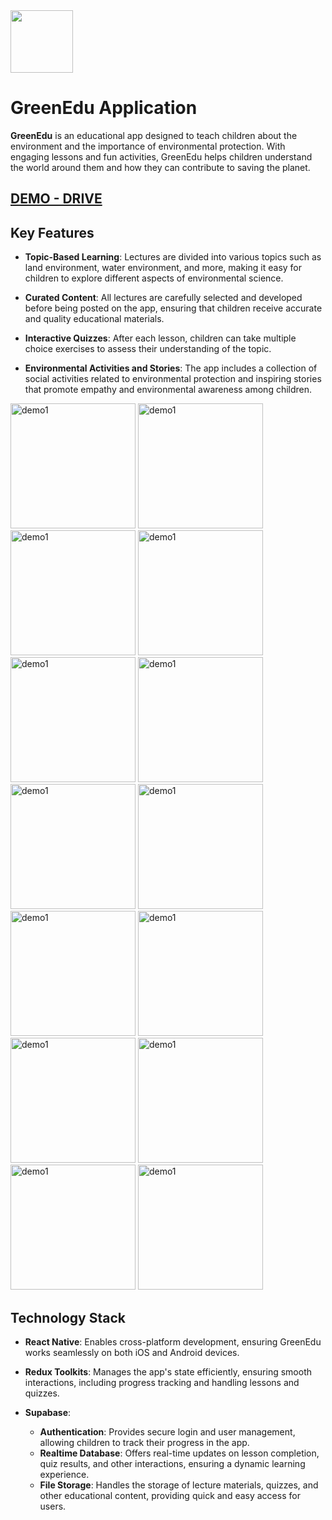 <img src="./assets/icon.png" width="100" height="100">

# **GreenEdu Application**

**GreenEdu** is an educational app designed to teach children about the environment and the importance of environmental protection. With engaging lessons and fun activities, GreenEdu helps children understand the world around them and how they can contribute to saving the planet.

## [DEMO - DRIVE](https://drive.google.com/drive/folders/1qpDfUZo7zYmX5c1aA-rCBIbXzqBJ8KDb?usp=drive_link)

## Key Features

- **Topic-Based Learning**: Lectures are divided into various topics such as land environment, water environment, and more, making it easy for children to explore different aspects of environmental science.

- **Curated Content**: All lectures are carefully selected and developed before being posted on the app, ensuring that children receive accurate and quality educational materials.

- **Interactive Quizzes**: After each lesson, children can take multiple choice exercises to assess their understanding of the topic.

- **Environmental Activities and Stories**: The app includes a collection of social activities related to environmental protection and inspiring stories that promote empathy and environmental awareness among children.

<div>
    <img src="./assets/demo/1-1.png" width="200" alt="demo1">
    <img src="./assets/demo/1-2.png" width="200" alt="demo1">
    <img src="./assets/demo/1-3.png" width="200" alt="demo1">
    <img src="./assets/demo/1-4.png" width="200" alt="demo1">
    <img src="./assets/demo/1-5.png" width="200" alt="demo1">
    <img src="./assets/demo/2-1.png" width="200" alt="demo1">
    <img src="./assets/demo/2-2.png" width="200" alt="demo1">
    <img src="./assets/demo/2-3.png" width="200" alt="demo1">
    <img src="./assets/demo/3-1.png" width="200" alt="demo1">
    <img src="./assets/demo/3-2.png" width="200" alt="demo1">
    <img src="./assets/demo/3-3.png" width="200" alt="demo1">
    <img src="./assets/demo/3-4.png" width="200" alt="demo1">
    <img src="./assets/demo/4-1.png" width="200" alt="demo1">
    <img src="./assets/demo/4-2.png" width="200" alt="demo1">
</div>

## Technology Stack

- **React Native**: Enables cross-platform development, ensuring GreenEdu works seamlessly on both iOS and Android devices.

- **Redux Toolkits**: Manages the app's state efficiently, ensuring smooth interactions, including progress tracking and handling lessons and quizzes.

- **Supabase**:
  - **Authentication**: Provides secure login and user management, allowing children to track their progress in the app.
  - **Realtime Database**: Offers real-time updates on lesson completion, quiz results, and other interactions, ensuring a dynamic learning experience.
  - **File Storage**: Handles the storage of lecture materials, quizzes, and other educational content, providing quick and easy access for users.
